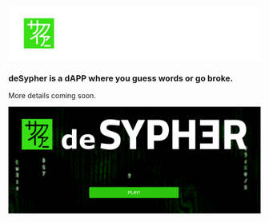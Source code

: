 <p align="center">
  <img src="https://github.com/Tukyo/deSypher/blob/main/public/assets/logo.png?raw=true" alt="Logo" width="1400">
</p>

<h3 align="left">deSypher is a dAPP where you guess words or go broke.</h3>

<p align="left">
  More details coming soon.
  <br />
</p>

<p align="center">
  <img src="https://github.com/Tukyo/deSypher/blob/main/public/assets/preview_image.png?raw=true" alt="Logo" width="1380">
</p>
